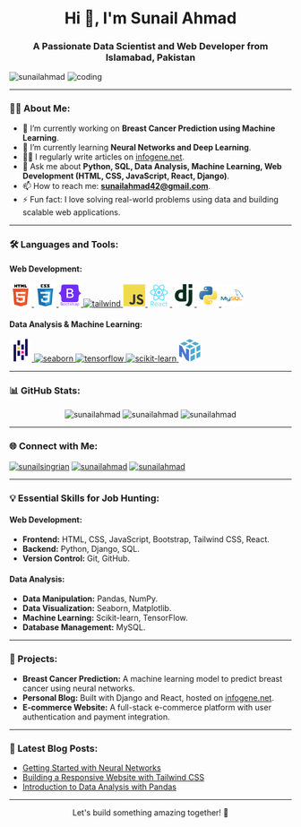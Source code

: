 <h1 align="center">Hi 👋, I'm Sunail Ahmad</h1>
<h3 align="center">A Passionate Data Scientist and Web Developer from Islamabad, Pakistan</h3>

<img align="right" alt="coding" width="400" src="https://imgs.search.brave.com/FrOhz6OSIWnq4YHmHKUaqDJyfb_r_9qhlgapHALPk-Q/rs:fit:680:428:1/g:ce/aHR0cHM6Ly9pLnBp/bmltZy5jb20vb3Jp/Z2luYWxzLzU0L2Uz/LzdkLzU0ZTM3ZDgw/NzRlYmNkZTFkOTZj/NzdkN2IyYTdmMzEw/LmdpZg.gif">

<p align="left"> <img src="https://komarev.com/ghpvc/?username=sunailahmad&label=Profile%20views&color=0e75b6&style=flat" alt="sunailahmad" /> </p>

---

### 👨‍💻 About Me:
- 🔭 I’m currently working on **Breast Cancer Prediction using Machine Learning**.
- 🌱 I’m currently learning **Neural Networks and Deep Learning**.
- 👨‍💻 I regularly write articles on [infogene.net](https://infogene.net).
- 💬 Ask me about **Python, SQL, Data Analysis, Machine Learning, Web Development (HTML, CSS, JavaScript, React, Django)**.
- 📫 How to reach me: **sunailahmad42@gmail.com**.
- ⚡ Fun fact: I love solving real-world problems using data and building scalable web applications.

---

### 🛠️ Languages and Tools:

#### **Web Development:**
<p align="left">
  <a href="https://www.w3.org/html/" target="_blank" rel="noreferrer"> <img src="https://raw.githubusercontent.com/devicons/devicon/master/icons/html5/html5-original-wordmark.svg" alt="html5" width="40" height="40"/> </a>
  <a href="https://www.w3schools.com/css/" target="_blank" rel="noreferrer"> <img src="https://raw.githubusercontent.com/devicons/devicon/master/icons/css3/css3-original-wordmark.svg" alt="css3" width="40" height="40"/> </a>
  <a href="https://getbootstrap.com" target="_blank" rel="noreferrer"> <img src="https://raw.githubusercontent.com/devicons/devicon/master/icons/bootstrap/bootstrap-plain-wordmark.svg" alt="bootstrap" width="40" height="40"/> </a>
  <a href="https://tailwindcss.com/" target="_blank" rel="noreferrer"> <img src="https://www.vectorlogo.zone/logos/tailwindcss/tailwindcss-icon.svg" alt="tailwind" width="40" height="40"/> </a>
  <a href="https://developer.mozilla.org/en-US/docs/Web/JavaScript" target="_blank" rel="noreferrer"> <img src="https://raw.githubusercontent.com/devicons/devicon/master/icons/javascript/javascript-original.svg" alt="javascript" width="40" height="40"/> </a>
  <a href="https://reactjs.org/" target="_blank" rel="noreferrer"> <img src="https://raw.githubusercontent.com/devicons/devicon/master/icons/react/react-original-wordmark.svg" alt="react" width="40" height="40"/> </a>
  <a href="https://www.djangoproject.com/" target="_blank" rel="noreferrer"> <img src="https://raw.githubusercontent.com/devicons/devicon/master/icons/django/django-plain.svg" alt="django" width="40" height="40"/> </a>
  <a href="https://www.python.org" target="_blank" rel="noreferrer"> <img src="https://raw.githubusercontent.com/devicons/devicon/master/icons/python/python-original.svg" alt="python" width="40" height="40"/> </a>
  <a href="https://www.mysql.com/" target="_blank" rel="noreferrer"> <img src="https://raw.githubusercontent.com/devicons/devicon/master/icons/mysql/mysql-original-wordmark.svg" alt="mysql" width="40" height="40"/> </a>
</p>

#### **Data Analysis & Machine Learning:**
<p align="left">
  <a href="https://pandas.pydata.org/" target="_blank" rel="noreferrer"> <img src="https://raw.githubusercontent.com/devicons/devicon/2ae2a900d2f041da66e950e4d48052658d850630/icons/pandas/pandas-original.svg" alt="pandas" width="40" height="40"/> </a>
  <a href="https://seaborn.pydata.org/" target="_blank" rel="noreferrer"> <img src="https://seaborn.pydata.org/_images/logo-mark-lightbg.svg" alt="seaborn" width="40" height="40"/> </a>
  <a href="https://www.tensorflow.org" target="_blank" rel="noreferrer"> <img src="https://www.vectorlogo.zone/logos/tensorflow/tensorflow-icon.svg" alt="tensorflow" width="40" height="40"/> </a>
  <a href="https://scikit-learn.org/" target="_blank" rel="noreferrer"> <img src="https://upload.wikimedia.org/wikipedia/commons/0/05/Scikit_learn_logo_small.svg" alt="scikit-learn" width="40" height="40"/> </a>
  <a href="https://numpy.org/" target="_blank" rel="noreferrer"> <img src="https://raw.githubusercontent.com/devicons/devicon/master/icons/numpy/numpy-original.svg" alt="numpy" width="40" height="40"/> </a>
</p>

---

### 📊 GitHub Stats:
<p align="center">
  <img align="center" src="https://github-readme-stats.vercel.app/api/top-langs?username=sunailahmad&show_icons=true&locale=en&layout=compact" alt="sunailahmad" />
  <img align="center" src="https://github-readme-stats.vercel.app/api?username=sunailahmad&show_icons=true&locale=en" alt="sunailahmad" />
  <img align="center" src="https://github-readme-streak-stats.herokuapp.com/?user=sunailahmad&" alt="sunailahmad" />
</p>

---

### 🌐 Connect with Me:
<p align="left">
  <a href="https://fb.com/sunailsingrian" target="blank"><img align="center" src="https://raw.githubusercontent.com/rahuldkjain/github-profile-readme-generator/master/src/images/icons/Social/facebook.svg" alt="sunailsingrian" height="30" width="40" /></a>
  <a href="https://linkedin.com/in/sunailahmad" target="blank"><img align="center" src="https://raw.githubusercontent.com/rahuldkjain/github-profile-readme-generator/master/src/images/icons/Social/linked-in-alt.svg" alt="sunailahmad" height="30" width="40" /></a>
  <a href="https://twitter.com/sunailahmad" target="blank"><img align="center" src="https://raw.githubusercontent.com/rahuldkjain/github-profile-readme-generator/master/src/images/icons/Social/twitter.svg" alt="sunailahmad" height="30" width="40" /></a>
</p>

---

### 💡 Essential Skills for Job Hunting:
#### **Web Development:**
- **Frontend:** HTML, CSS, JavaScript, Bootstrap, Tailwind CSS, React.
- **Backend:** Python, Django, SQL.
- **Version Control:** Git, GitHub.

#### **Data Analysis:**
- **Data Manipulation:** Pandas, NumPy.
- **Data Visualization:** Seaborn, Matplotlib.
- **Machine Learning:** Scikit-learn, TensorFlow.
- **Database Management:** MySQL.

---

### 🚀 Projects:
- **Breast Cancer Prediction:** A machine learning model to predict breast cancer using neural networks.
- **Personal Blog:** Built with Django and React, hosted on [infogene.net](https://infogene.net).
- **E-commerce Website:** A full-stack e-commerce platform with user authentication and payment integration.

---

### 📝 Latest Blog Posts:
- [Getting Started with Neural Networks](https://infogene.net/neural-networks)
- [Building a Responsive Website with Tailwind CSS](https://infogene.net/tailwind-css)
- [Introduction to Data Analysis with Pandas](https://infogene.net/pandas-intro)

---

<p align="center">Let's build something amazing together! 🚀</p>
